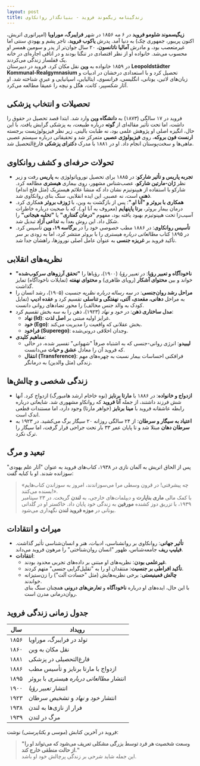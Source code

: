 ```yaml
---
layout: post
title: زندگینامه زیگموند فروید - بنیانگذار روانکاوی
---
```


**زیگیسموند شلومو فروید** در ۶ مه ۱۸۵۶ در شهر **فرایبرگ، موراویا** (امپراتوری اتریش، اکنون پریبور، جمهوری چک) به دنیا آمد. پدرش **یاکوب فروید**، تاجر پشم و یهودیِ سنتی اما غیرمتعصب بود، و مادرش **آمالیا ناتانسون**، ۲۰ سال جوان‌تر از پدر و سومین همسر او محسوب می‌شد. خانواده او از نظر اقتصادی در تنگنا بودند و در اتاقی اجاره‌ای در خانه یک قفلساز زندگی می‌کردند.  
در ۱۸۵۹ خانواده به **وین** نقل مکان کرد. فروید در دبیرستان **Leopoldstädter Kommunal-Realgymnasium** تحصیل کرد و با استعدادی درخشان در ادبیات و زبان‌های لاتین، یونانی، انگلیسی، فرانسوی، ایتالیایی، اسپانیایی و عبری شناخته شد. او آثار شکسپیر، کانت، هگل و نیچه را عمیقاً مطالعه می‌کرد.

## تحصیلات و انتخاب پزشکی
فروید در ۱۷ سالگی (۱۸۷۳) به **دانشگاه وین** وارد شد. ابتدا قصد تحصیل در حقوق را داشت، اما تحت تأثیر مقاله‌ای از **گوته** درباره طبیعت، به پزشکی گرایش یافت. با این حال، انگیزه اصلی او پژوهش علمی بود، نه طبابت بالینی. زیر نظر فیزیولوژیست برجسته **ارنست فون بروکه**، روی **فیزیولوژی عصبی** متمرکز شد و تحقیقاتی درباره سیستم عصبی ماهی‌ها و سخت‌پوستان انجام داد. او در ۱۸۸۱ با مدرک **دکترای پزشکی** فارغ‌التحصیل شد.

## تحولات حرفه‌ای و کشف روانکاوی
- **تجربه پاریس و تأثیر شارکو**: در ۱۸۸۵ برای تحصیل نوروپاتولوژی به **پاریس** رفت و زیر نظر **ژان-مارتین شارکو**، عصب‌شناس مشهور، روی بیماری **هیستری** مطالعه کرد. شارکو با استفاده از هیپنوتیزم نشان داد که منشأ علائم هیستریک (مثل فلج اندام) **ذهنی** است، نه عصبی. این ایده انقلابی، سنگ بنای روانکاوی شد.  
- **همکاری با بروئر و "آنا او."**: پس از بازگشت به وین، با **ژوزف بروئر** همکاری کرد. درمان بیمار بروئر، **برتا پاپنهایم** (معروف به آنا او.)، که با صحبت درباره خاطرات آسیب‌زا تحت هیپنوتیزم بهبود یافته بود، مفهوم **"درمان گفتاری"** یا **"تخلیه هیجانی"** را شکل داد. این روش بعداً به **تداعی آزاد** تبدیل شد.  
- **تأسیس روانکاوی**: در ۱۸۸۶ مطب خصوصی خود را در **برگاسه ۱۹، وین** تأسیس کرد. در ۱۸۹۵ کتاب *مطالعاتی درباره هیستری* را با بروئر منتشر کرد، اما به زودی بر سر تأکید فروید بر **غریزه جنسی** به عنوان عامل اصلی نوروزها، راهشان جدا شد.

## نظریه‌های انقلابی
- **ناخودآگاه و تعبیر رؤیا**: در *تعبیر رؤیا* (۱۹۰۰)، رؤیاها را **"تحقق آرزوهای سرکوب‌شده"** خواند و بین **محتوای آشکار** (رویای ظاهری) و **محتوای نهفته** (تمایلات ناخودآگاه) تمایز گذاشت.  
- **مراحل رشد روان‌جنسی**: در *سه رساله درباره نظریه جنسیت* (۱۹۰۵)، رشد انسان را به مراحل **دهانی، مقعدی، آلتی، نهفتگی و تناسلی** تقسیم کرد و **عقده ادیپ** (تمایل کودک به والد جنس مخالف) را محور تضادهای روانی دانست.  
- **مدل ساختاری ذهن**: در *خود و نهاد* (۱۹۲۳)، ذهن را به سه بخش تقسیم کرد:  
  - **نهاد (Id)**: غرایز اولیه مبتنی بر **اصل لذت**.  
  - **خود (Ego)**: بخش عقلانی که واقعیت را مدیریت می‌کند.  
  - **فراخود (Superego)**: وجدان اخلاقی درونی‌شده.  
- **مفاهیم کلیدی**:  
  - **لیبیدو**: انرژی روانی-جنسی که به اشتباه صرفاً "شهوانی" تفسیر شده، در حالی که فروید آن را معادل **عشق و حیات** می‌دانست.  
  - **انتقال (Transference)**: فرافکنی احساسات بیمار نسبت به چهره‌های مهم زندگی (مثل والدین) به درمانگر.  

## زندگی شخصی و چالش‌ها
- **ازدواج و خانواده**: در ۱۸۸۶ با **مارتا برنایز** (نوه خاخام ارشد هامبورگ) ازدواج کرد. آنها شش فرزند داشتند، از جمله **آنا فروید** که روانکاو مشهوری شد. شایعاتی درباره رابطه عاشقانه فروید با **مینا برنایز** (خواهر مارتا) وجود دارد، اما مستندات قطعی اندک است.  
- **اعتیاد به سیگار و سرطان**: از ۲۴ سالگی روزانه ۲۰ سیگار برگ می‌کشید. در ۱۹۲۳ به **سرطان دهان** مبتلا شد و تا پایان عمر ۳۳ بار تحت جراحی قرار گرفت، اما سیگار را ترک نکرد.  

## تبعید و مرگ
پس از الحاق اتریش به آلمان نازی در ۱۹۳۸، کتاب‌های فروید به عنوان "آثار علم یهودی" سوزانده شدند. او با کنایه گفت:  
> «چه پیشرفتی! در قرون وسطی مرا می‌سوزاندند، امروز به سوزاندن کتاب‌هایم بسنده می‌کنند!».  
با کمک مالی **ماری بناپارت** و دیپلمات‌های خارجی، به **لندن** گریخت. در ۲۳ سپتامبر ۱۹۳۹، با تزریق دوز کشنده **مورفین** به زندگی خود پایان داد. خاکستر او در گلدانی یونانی در **موزه فروید لندن** نگهداری می‌شود.  

## میراث و انتقادات
- **تأثیر جهانی**: روانکاوی بر روانشناسی، ادبیات، هنر و انسان‌شناسی تأثیر گذاشت. **فیلیپ ریف** جامعه‌شناس، ظهور "انسان روان‌شناختی" را مرهون فروید می‌داند.  
- **انتقادات**:  
  - **غیرعلمی بودن**: نظریه‌های او مبتنی بر داده‌های تجربی محدود بودند.  
  - **تأکید افراطی بر جنسیت**: منتقدان او را به "تقلیل‌گرایی جنسی" متهم کردند.  
  - **چالش فمینیستی**: برخی نظریه‌هایش (مثل "حسادت آلت") را زن‌ستیزانه خواندند.  
با این حال، ایده‌های او درباره **ناخودآگاه** و **تعارض‌های درونی** همچنان سنگ بنای روان‌درمانی مدرن است.  

## جدول زمانی زندگی فروید

| سال | رویداد |  
|-----|---------|  
| ۱۸۵۶ | تولد در فرایبرگ، موراویا |  
| ۱۸۶۰ | نقل مکان به وین |  
| ۱۸۸۱ | فارغ‌التحصیلی در پزشکی |  
| ۱۸۸۶ | ازدواج با مارتا برنایز و تأسیس مطب |  
| ۱۸۹۵ | انتشار *مطالعاتی درباره هیستری* با بروئر |  
| ۱۹۰۰ | انتشار *تعبیر رؤیا* |  
| ۱۹۲۳ | انتشار *خود و نهاد* و تشخیص سرطان |  
| ۱۹۳۸ | فرار از نازی‌ها به لندن |  
| ۱۹۳۹ | مرگ در لندن |  

فروید در آخرین کتابش (*موسی و یکتاپرستی*) نوشت:  
> **"وسعت شخصیت هر فرد توسط بزرگی مشکلی تعریف می‌شود که می‌تواند او را از حالت منطقی خارج کند."**  
این جمله شاید شرحی بر زندگی پرچالش خود او باشد.
